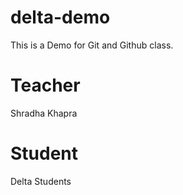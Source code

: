 # delta-demo
This is a Demo for Git and Github class.

# Teacher
Shradha Khapra

# Student
Delta Students


